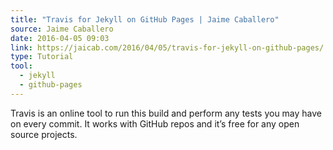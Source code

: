 ```yaml
---
title: "Travis for Jekyll on GitHub Pages | Jaime Caballero"
source: Jaime Caballero
date: 2016-04-05 09:03
link: https://jaicab.com/2016/04/05/travis-for-jekyll-on-github-pages/
type: Tutorial
tool:
  - jekyll
  - github-pages
---
```

Travis is an online tool to run this build and perform any tests you may have on every commit. It works with GitHub repos and it’s free for any open source projects.





